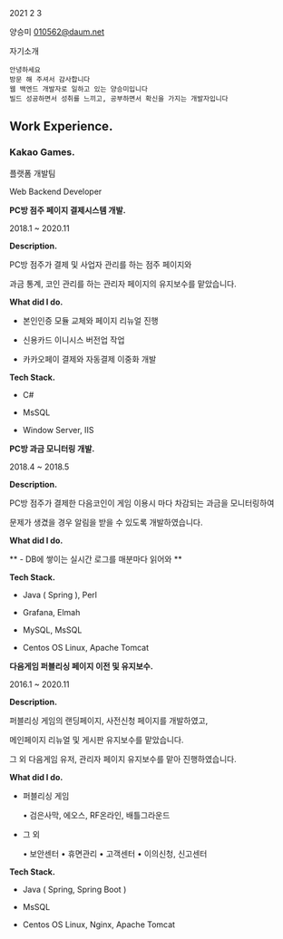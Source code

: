2021 2 3




양승미
[010562@daum.net](mailto:010562@daum.net)


자기소개
```
안녕하세요
방문 해 주셔서 감사합니다
웹 백엔드 개발자로 일하고 있는 양승미입니다
빌드 성공하면서 성취를 느끼고, 공부하면서 확신을 가지는 개발자입니다
```

## **Work Experience**.


### **Kakao Games.**

플랫폼 개발팀

Web Backend Developer

**PC방 점주 페이지 결제시스템 개발.**

2018.1 ~ 2020.11

**Description.**

PC방 점주가 결제 및 사업자 관리를 하는 점주 페이지와 

과금 통계, 코인 관리를 하는 관리자 페이지의 유지보수를 맡았습니다.

**What did I do.**

 -  본인인증 모듈 교체와 페이지 리뉴얼 진행

 -  신용카드 이니시스 버전업 작업

 - 카카오페이 결제와 자동결제 이중화 개발

**Tech Stack.**

 - C#

 - MsSQL

 - Window Server, IIS

**PC방 과금 모니터링 개발.**

2018.4 ~ 2018.5

**Description.**

PC방 점주가 결제한 다음코인이 게임 이용시 마다 차감되는 과금을 모니터링하여

문제가 생겼을 경우 알림을 받을 수 있도록 개발하였습니다.  

**What did I do.**

** - DB에 쌓이는 실시간 로그를 매분마다 읽어와 **

**Tech Stack.**

 - Java ( Spring ), Perl

 - Grafana, Elmah

 - MySQL, MsSQL

 - Centos OS Linux, Apache Tomcat

**다음게임 퍼블리싱 페이지 이전 및 유지보수.**

2016.1 ~ 2020.11

**Description.**

퍼블리싱 게임의 랜딩페이지, 사전신청 페이지를 개발하였고,

메인페이지 리뉴얼 및 게시판 유지보수를 맡았습니다.

그 외 다음게임 유저, 관리자 페이지 유지보수를 맡아 진행하였습니다. 

**What did I do.**

 - 퍼블리싱 게임

    •    검은사막, 에오스, RF온라인, 배틀그라운드

 -  그 외

    •    보안센터
    •    휴면관리
    •    고객센터
    •    이의신청, 신고센터

**Tech Stack.**

 - Java ( Spring, Spring Boot )

 - MsSQL

 - Centos OS Linux, Nginx, Apache Tomcat


